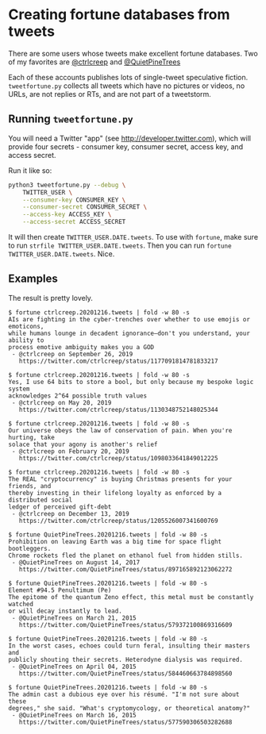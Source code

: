 # Creating fortune databases from tweets

There are some users whose tweets make excellent fortune databases. Two of my favorites are [@ctrlcreep](https://twitter.com/ctrlcreep) and [@QuietPineTrees](https://twitter.com/QuietPineTrees)

Each of these accounts publishes lots of single-tweet speculative fiction. `tweetfortune.py` collects all tweets which have no pictures or videos, no URLs, are not replies or RTs, and are not part of a tweetstorm.

## Running `tweetfortune.py`

You will need a Twitter "app" (see <http://developer.twitter.com>), which will provide four secrets - consumer key, consumer secret, access key, and access secret.

Run it like so:

```sh
python3 tweetfortune.py --debug \
    TWITTER_USER \
    --consumer-key CONSUMER_KEY \
    --consumer-secret CONSUMER_SECRET \
    --access-key ACCESS_KEY \
    --access-secret ACCESS_SECRET
```

It will then create `TWITTER_USER.DATE.tweets`. To use with `fortune`, make sure to run `strfile TWITTER_USER.DATE.tweets`. Then you can run `fortune TWITTER_USER.DATE.tweets`. Nice.

## Examples

The result is pretty lovely.

```
$ fortune ctrlcreep.20201216.tweets | fold -w 80 -s
AIs are fighting in the cyber-trenches over whether to use emojis or emoticons,
while humans lounge in decadent ignorance—don't you understand, your ability to
process emotive ambiguity makes you a GOD
 - @ctrlcreep on September 26, 2019
   https://twitter.com/ctrlcreep/status/1177091814781833217

$ fortune ctrlcreep.20201216.tweets | fold -w 80 -s
Yes, I use 64 bits to store a bool, but only because my bespoke logic system
acknowledges 2^64 possible truth values
 - @ctrlcreep on May 20, 2019
   https://twitter.com/ctrlcreep/status/1130348752148025344

$ fortune ctrlcreep.20201216.tweets | fold -w 80 -s
Our universe obeys the law of conservation of pain. When you're hurting, take
solace that your agony is another's relief
 - @ctrlcreep on February 20, 2019
   https://twitter.com/ctrlcreep/status/1098033641849012225

$ fortune ctrlcreep.20201216.tweets | fold -w 80 -s
The REAL "cryptocurrency" is buying Christmas presents for your friends, and
thereby investing in their lifelong loyalty as enforced by a distributed social
ledger of perceived gift-debt
 - @ctrlcreep on December 13, 2019
   https://twitter.com/ctrlcreep/status/1205526007341600769

$ fortune QuietPineTrees.20201216.tweets | fold -w 80 -s
Prohibition on leaving Earth was a big time for space flight bootleggers.
Chrome rockets fled the planet on ethanol fuel from hidden stills.
 - @QuietPineTrees on August 14, 2017
   https://twitter.com/QuietPineTrees/status/897165892123062272

$ fortune QuietPineTrees.20201216.tweets | fold -w 80 -s
Element #94.5 Penultimum (Pe)
The epitome of the quantum Zeno effect, this metal must be constantly watched
or will decay instantly to lead.
 - @QuietPineTrees on March 21, 2015
   https://twitter.com/QuietPineTrees/status/579372100869316609

$ fortune QuietPineTrees.20201216.tweets | fold -w 80 -s
In the worst cases, echoes could turn feral, insulting their masters and
publicly shouting their secrets. Heterodyne dialysis was required.
 - @QuietPineTrees on April 04, 2015
   https://twitter.com/QuietPineTrees/status/584460663784898560

$ fortune QuietPineTrees.20201216.tweets | fold -w 80 -s
The admin cast a dubious eye over his résumé. "I'm not sure about these
degrees," she said. "What's cryptomycology, or theoretical anatomy?"
 - @QuietPineTrees on March 16, 2015
   https://twitter.com/QuietPineTrees/status/577590306503282688
```
